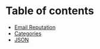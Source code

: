 # Table of contents

* [Email Reputation](README.md)
* [Categories](categories.md)
* [JSON](json.md)
